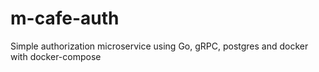 # m-cafe-auth

Simple authorization microservice using Go, gRPC, postgres and docker with docker-compose
